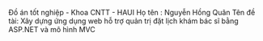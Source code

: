 Đồ án tốt nghiệp - Khoa CNTT - HAUI
Họ tên : Nguyễn Hồng Quân
Tên đề tài: Xây dựng ứng dụng web hỗ trợ quản trị đặt lịch khám bác sĩ bằng ASP.NET và mô hình MVC
